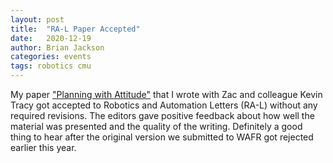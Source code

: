 ```yaml
---
layout: post
title:  "RA-L Paper Accepted"
date:   2020-12-19
author: Brian Jackson
categories: events
tags: robotics cmu 
---
```


My paper ["Planning with Attitude"](/papers/planning_with_attitude.pdf) that I wrote with Zac and colleague Kevin Tracy got accepted to Robotics and Automation Letters (RA-L) without any required revisions. The editors gave positive feedback about how well the material was presented and the quality of the writing. Definitely a good thing to hear after the original version we submitted to WAFR got rejected earlier this year. 


